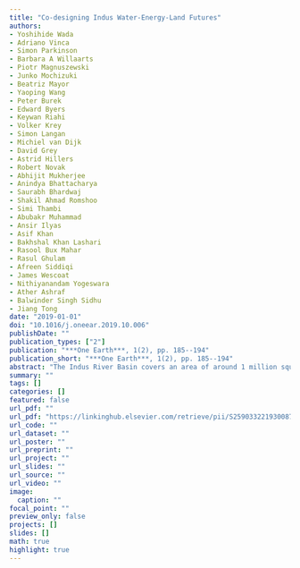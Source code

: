 ```yaml
---
title: "Co-designing Indus Water-Energy-Land Futures"
authors: 
- Yoshihide Wada
- Adriano Vinca
- Simon Parkinson
- Barbara A Willaarts
- Piotr Magnuszewski
- Junko Mochizuki
- Beatriz Mayor
- Yaoping Wang
- Peter Burek
- Edward Byers
- Keywan Riahi
- Volker Krey
- Simon Langan
- Michiel van Dijk
- David Grey
- Astrid Hillers
- Robert Novak
- Abhijit Mukherjee
- Anindya Bhattacharya
- Saurabh Bhardwaj
- Shakil Ahmad Romshoo
- Simi Thambi
- Abubakr Muhammad
- Ansir Ilyas
- Asif Khan
- Bakhshal Khan Lashari
- Rasool Bux Mahar
- Rasul Ghulam
- Afreen Siddiqi
- James Wescoat
- Nithiyanandam Yogeswara
- Ather Ashraf
- Balwinder Singh Sidhu
- Jiang Tong
date: "2019-01-01"
doi: "10.1016/j.oneear.2019.10.006"
publishDate: ""
publication_types: ["2"]
publication: "***One Earth***, 1(2), pp. 185--194"
publication_short: "***One Earth***, 1(2), pp. 185--194"
abstract: "The Indus River Basin covers an area of around 1 million square kilometers and connects four countries: Afghanistan, China, India, and Pakistan. More than 300 million people depend to some extent on the basins water, yet a growing population, increasing food and energy demands, climate change, and shifting monsoon patterns are exerting increasing pressure. Under these pressures, a business as usual (BAU) approach is no longer sustainable, and decision makers and wider stakeholders are calling for more integrated and inclusive development pathways that are in line with achieving the UN Sustainable Development Goals. Here, we propose an integrated nexus modeling framework co-designed with regional stakeholders from the four riparian countries of the Indus River Basin and discuss challenges and opportunities for developing transformation pathways for the basins future."
summary: ""
tags: []
categories: []
featured: false
url_pdf: ""
url_pdf: "https://linkinghub.elsevier.com/retrieve/pii/S2590332219300879"
url_code: ""
url_dataset: ""
url_poster: ""
url_preprint: ""
url_project: ""
url_slides: ""
url_source: ""
url_video: ""
image: 
  caption: ""
focal_point: ""
preview_only: false
projects: []
slides: []
math: true
highlight: true
---
```

